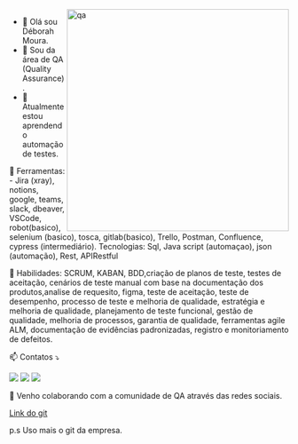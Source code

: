 <img src="https://kruschecompany.com/wp-content/uploads/2018/08/au9i1g9hn-1200x595.jpg" min-width="400px" max-width="400px" width="400px" align="right" alt="qa">


- 👋 Olá sou Déborah Moura.
- 👀 Sou da área de QA (Quality Assurance).
- 🌱 Atualmente estou aprendendo automação de testes. 

<p align="left">
 💼 Ferramentas: - Jira (xray), notions, google, teams, slack, dbeaver, VSCode, robot(basico), selenium (basico), tosca, gitlab(basico), Trello, Postman, Confluence, cypress (intermediário).
 Tecnologias: Sql, Java script (automaçao), json (automação), Rest, APIRestful
</p>

<p align="left">
🦄 Habilidades:  SCRUM, KABAN, BDD,criação de planos de teste, testes de aceitação, cenários de teste manual com base na documentação dos produtos,analise de requesito, figma, teste de aceitação, teste de desempenho, processo de teste e melhoria de qualidade, estratégia e melhoria de qualidade, planejamento de teste funcional, gestão de qualidade, melhoria de processos, garantia de qualidade, ferramentas agile ALM, documentação de evidências padronizadas, registro e monitoriamento de defeitos.
</p>

<p align="left">
 📫 Contatos ⤵️ 
  </p>
<p align="left">
  <a href="#" alt="Gmail">
  <img src="https://img.shields.io/badge/-Gmail-FF0000?style=flat-square&labelColor=FF0000&logo=gmail&logoColor=white&link=mailto:deborahmatematica@gmail.com" /></a>

  <a href="#" alt="Linkedin">
  <img src="https://img.shields.io/badge/-Linkedin-0e76a8?style=flat-square&logo=Linkedin&logoColor=white&link=https://www.linkedin.com/in/deborahmouras" /></a>


  <a href="#" alt="Instagram">
  <img src="https://img.shields.io/badge/-Instagram-DF0174?style=flat-square&labelColor=DF0174&logo=instagram&logoColor=white&link=https://www.instagram.com/mundo_qa"/></a>
</p>  


 💞️ Venho colaborando com a comunidade de QA através das redes sociais.
 
[Link do git](https://github.com/deborahmoura/reademe-comunidade-qa)

p.s Uso mais o git da empresa.
